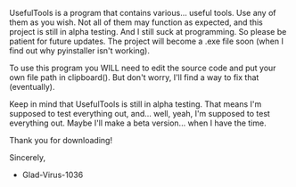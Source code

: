 UsefulTools is a program that contains various... useful tools. Use any of them as you wish. Not all of them may function as expected, and this project is still in alpha testing. And I still suck at programming. So please be patient for future updates. The project will become a .exe file soon (when I find out why pyinstaller isn't working).

To use this program you WILL need to edit the source code and put your own file path in clipboard(). But don't worry, I'll find a way to fix that (eventually).

Keep in mind that UsefulTools is still in alpha testing. That means I'm supposed to test everything out, and... well, yeah, I'm supposed to test everything out. Maybe I'll make a beta version... when I have the time.

Thank you for downloading!

Sincerely,
- Glad-Virus-1036
